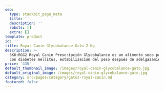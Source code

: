```yaml
---
seo:
  type: stackbit_page_meta
  title: ''
  description: ''
  robots: []
  extra: []
template: product
id: ''
title: Royal Canin Glycobalance Gato 2 Kg
description: >-
  SKU:RGG2 Royal Canin Prescripción Glycobalance es un alimento seco para gatos
  con diabetes mellitus, estabilización del peso después de adelgazamiento.
price: '435'
default_thumbnail_image: /images/royal-canin-glycobalance-gato.jpg
default_original_image: /images/royal-canin-glycobalance-gato.jpg
category: src/pages/category/gatos-royal-canin.md
featured: false
---
```

